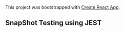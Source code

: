 This project was bootstrapped with [Create React App](https://github.com/facebook/create-react-app).

## SnapShot Testing using JEST
